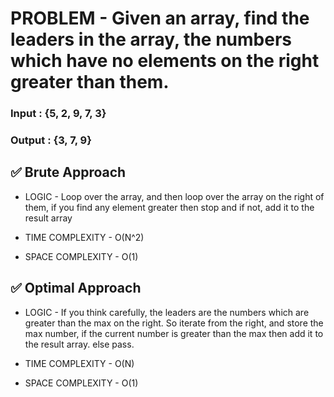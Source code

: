 # PROBLEM - Given an array, find the leaders in the array, the numbers which have no elements on the right greater than them.

### Input : {5, 2, 9, 7, 3}
### Output : {3, 7, 9}

## ✅ Brute Approach

- LOGIC - Loop over the array, and then loop over the array on the right of them, if you find any element greater then stop and
if not, add it to the result array

- TIME COMPLEXITY - O(N^2)
- SPACE COMPLEXITY - O(1)

## ✅ Optimal Approach

- LOGIC - If you think carefully, the leaders are the numbers which are greater than the max on the right. So iterate from the right, and store the max number, if the current number is greater than the max then add it to the result array. else pass.

- TIME COMPLEXITY - O(N)
- SPACE COMPLEXITY - O(1)